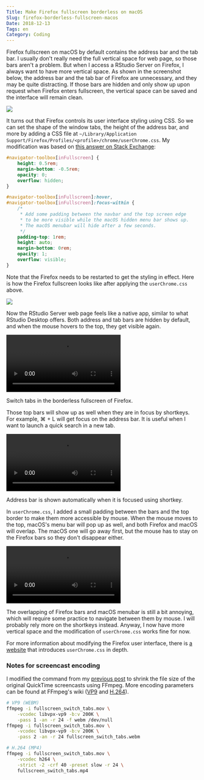 ```yaml
---
Title: Make Firefox fullscreen borderless on macOS 
Slug: firefox-borderless-fullscreen-macos
Date: 2018-12-13
Tags: en
Category: Coding
---
```


Firefox fullscreen on macOS by default contains the address bar and the tab bar. I usually don't really need the full vertical space for web page, so those bars aren't a problem. But when I access a RStudio Server on Firefox, I always want to have more vertical space. As shown in the screenshot below, the address bar and the tab bar of Firefox are unnecessary, and they may be quite distracting. If those bars are hidden and only show up upon request when Firefox enters fullscreen, the vertical space can be saved and the interface will remain clean.

<div class="figure">
  <img src="{attach}pics/rstudio_fullscreen.png">
  <p class="caption"></p>
</div>

It turns out that Firefox controls its user interface styling using CSS. So we can set the shape of the window tabs, the height of the address bar, and more by adding a CSS file at `~/Library/Application Support/Firefox/Profiles/<profile>/chrome/userChrome.css`. My modification was based on [this answer on Stack Exchange][ext-sol]:

```css
#navigator-toolbox[inFullscreen] {
    height: 0.5rem;
    margin-bottom: -0.5rem;
    opacity: 0;
    overflow: hidden;
}

#navigator-toolbox[inFullscreen]:hover,
#navigator-toolbox[inFullscreen]:focus-within {
    /*
     * Add some padding between the navbar and the top screen edge 
     * to be more visible while the macOS hidden menu bar shows up. 
     * The macOS menubar will hide after a few seconds.
     */
    padding-top: 1rem;
    height: auto;
    margin-bottom: 0rem;
    opacity: 1;
    overflow: visible;
}
```

[ext-sol]: https://apple.stackexchange.com/a/313241

Note that the Firefox needs to be restarted to get the styling in effect. Here is how the Firefox fullscreen looks like after applying the `userChrome.css` above. 

<div class="figure">
  <img src="{attach}pics/rstudio_fullscreen.modified.png">
</div>

Now the RStudio Server web page feels like a native app, similar to what RStudio Desktop offers. Both address and tab bars are hidden by default, and when the mouse hovers to the top, they get visible again.

<div class="figure">
  <video auto autoplay loop>
    <source src="{attach}pics/fullscreen_switch_tabs.webm" type="video/webm">
    <source src="{attach}pics/fullscreen_switch_tabs.mp4" type="video/mp4">
    Your browser doesn't support HTML5 video. You can still download the <a href="{attach}pics/fullscreen_switch_tabs.mp4">screencast</a> and view it locally.
  </video>
  <p class="caption">Switch tabs in the borderless fullscreen of Firefox.</p>
</div>

Those top bars will show up as well when they are in focus by shortkeys. For example, ⌘ + L will get focus on the address bar. It is useful when I want to launch a quick search in a new tab.

<div class="figure">
  <video controls>
    <source src="{attach}pics/fullscreen_focus.webm" type="video/webm">
    <source src="{attach}pics/fullscreen_focus.mp4" type="video/mp4">
    Your browser doesn't support HTML5 video. You can still download the <a href="{attach}pics/fullscreen_focus.mp4">screencast</a> and view it locally.
  </video>
  <p class="caption">Address bar is shown automatically when it is focused using shortkey.</p>
</div>

In `userChrome.css`, I added a small padding between the bars and the top border to make them more accessible by mouse. When the mouse moves to the top, macOS's menu bar will pop up as well, and both Firefox and macOS will overlap. The macOS one will go away first, but the mouse has to stay on the Firefox bars so they don't disappear either. 

<div class="figure">
  <video controls>
    <source src="{attach}pics/fullscreen_hover_for_menubar.webm" type="video/webm">
    <source src="{attach}pics/fullscreen_hover_for_menubar.mp4" type="video/mp4">
    Your browser doesn't support HTML5 video. You can still download the <a href="{attach}pics/fullscreen_hover_for_menubar.mp4">screencast</a> and view it locally.
  </video>
</div>

The overlapping of Firefox bars and macOS menubar is still a bit annoying, which will require some practice to navigate between them by mouse. I will probably rely more on the shortkeys instead. Anyway, I now have more vertical space and the modification of `userChrome.css` works fine for now.

For more information about modifying the Firefox user interface, there is [a website](https://www.userchrome.org/) that introduces `userChrome.css` in depth. 


### Notes for screencast encoding
I modified the command from my [previous post][notebook-progressbar-post] to shrink the file size of the original QuickTime screencasts using FFmpeg. More encoding parameters can be found at FFmpeg's wiki ([VP9] and [H.264]).

```bash
# VP9 (WEBM)
ffmpeg -i fullscreen_switch_tabs.mov \
    -vcodec libvpx-vp9 -b:v 200K \
    -pass 1 -an -r 24 -f webm /dev/null
ffmpeg -i fullscreen_switch_tabs.mov \
    -vcodec libvpx-vp9 -b:v 200K \
    -pass 2 -an -r 24 fullscreen_switch_tabs.webm

# H.264 (MP4)
ffmpeg -i fullscreen_switch_tabs.mov \
    -vcodec h264 \
    -strict -2 -crf 40 -preset slow -r 24 \
    fullscreen_switch_tabs.mp4
```

[notebook-progressbar-post]: {filename}../2016-03/0323_notebook_progressbar.md
[VP9]: https://trac.ffmpeg.org/wiki/Encode/VP9
[H.264]: https://trac.ffmpeg.org/wiki/Encode/H.264